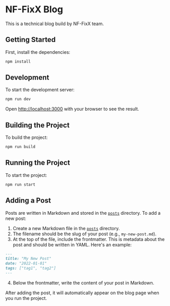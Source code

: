 # NF-FixX Blog

This is a technical blog build by NF-FixX team.

## Getting Started

First, install the dependencies:

```sh
npm install
```

## Development

To start the development server:

```sh
npm run dev
```

Open [http://localhost:3000](http://localhost:3000) with your browser to see the result.

## Building the Project

To build the project:

```sh
npm run build
```

## Running the Project

To start the project:

```sh
npm run start
```

## Adding a Post

Posts are written in Markdown and stored in the [`posts`](command:_github.copilot.openRelativePath?%5B%22posts%22%5D "posts") directory. To add a new post:

1. Create a new Markdown file in the [`posts`](command:_github.copilot.openRelativePath?%5B%22posts%22%5D "posts") directory.
2. The filename should be the slug of your post (e.g., `my-new-post.md`).
3. At the top of the file, include the frontmatter. This is metadata about the post and should be written in YAML. Here's an example:

```markdown
---
title: "My New Post"
date: "2022-01-01"
tags: ["tag1", "tag2"]
---
```

4. Below the frontmatter, write the content of your post in Markdown.

After adding the post, it will automatically appear on the blog page when you run the project.
